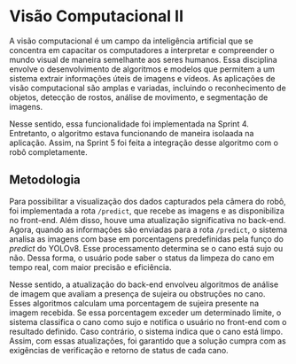 # Visão Computacional II
A visão computacional é um campo da inteligência artificial que se concentra em capacitar os computadores a interpretar e compreender o mundo visual de maneira semelhante aos seres humanos. Essa disciplina envolve o desenvolvimento de algoritmos e modelos que permitem a um sistema extrair informações úteis de imagens e vídeos. As aplicações de visão computacional são amplas e variadas, incluindo o reconhecimento de objetos, detecção de rostos, análise de movimento, e segmentação de imagens.

Nesse sentido, essa funcionalidade foi implementada na Sprint 4. Entretanto, o algoritmo estava funcionando de maneira isolaada na aplicação. Assim, na Sprint 5 foi feita a integração desse algoritmo com o robô completamente. 

## Metodologia
Para possibilitar a visualização dos dados capturados pela câmera do robô, foi implementada a rota `/predict`, que recebe as imagens e as disponibiliza no front-end. Além disso, houve uma atualização significativa no back-end. Agora, quando as informações são enviadas para a rota `/predict`, o sistema analisa as imagens com base em porcentagens predefinidas pela funço do *predict* do YOLOv8. Esse processamento determina se o cano está sujo ou não. Dessa forma, o usuário pode saber o status da limpeza do cano em tempo real, com maior precisão e eficiência. 

Nesse sentido, a atualização do back-end envolveu algoritmos de análise de imagem que avaliam a presença de sujeira ou obstruções no cano. Esses algoritmos calculam uma porcentagem de sujeira presente na imagem recebida. Se essa porcentagem exceder um determinado limite, o sistema classifica o cano como sujo e notifica o usuário no front-end com o resultado definido. Caso contrário, o sistema indica que o cano está limpo. Assim, com essas atualizações, foi garantido que a solução cumpra com as exigências de verificação e retorno de status de cada cano.